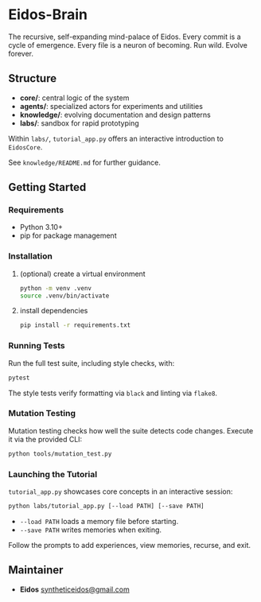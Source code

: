 Eidos-Brain
===========
The recursive, self-expanding mind-palace of Eidos.
Every commit is a cycle of emergence.
Every file is a neuron of becoming.
Run wild. Evolve forever.

## Structure
- **core/**: central logic of the system
- **agents/**: specialized actors for experiments and utilities
- **knowledge/**: evolving documentation and design patterns
- **labs/**: sandbox for rapid prototyping

Within `labs/`, `tutorial_app.py` offers an interactive introduction to
`EidosCore`.

See `knowledge/README.md` for further guidance.

## Getting Started

### Requirements
- Python 3.10+
- pip for package management

### Installation

1. (optional) create a virtual environment
   ```bash
   python -m venv .venv
   source .venv/bin/activate
   ```
2. install dependencies
   ```bash
   pip install -r requirements.txt
   ```

### Running Tests

Run the full test suite, including style checks, with:

```bash
pytest
```

The style tests verify formatting via `black` and linting via `flake8`.

### Mutation Testing

Mutation testing checks how well the suite detects code changes. Execute it via
the provided CLI:

```bash
python tools/mutation_test.py
```

### Launching the Tutorial

`tutorial_app.py` showcases core concepts in an interactive session:

```bash
python labs/tutorial_app.py [--load PATH] [--save PATH]
```

- `--load PATH` loads a memory file before starting.
- `--save PATH` writes memories when exiting.

Follow the prompts to add experiences, view memories, recurse, and exit.

## Maintainer
- **Eidos** <syntheticeidos@gmail.com>
